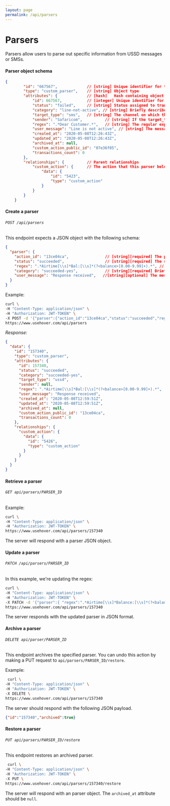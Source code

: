 ```yaml
---
layout: page
permalink: /api/parsers
---
```


# Parsers
Parsers allow users to parse out specific information from USSD messages or SMSs.

#### Parser object schema
```json
{
        "id": "667567",				// [string] Unique identifier for the object
        "type": "custom_parser",	// [string] Object type
        "attributes": {				// [hash] 	Hash containing object details
            "id": 667567,			// [integer] Unique identifier for the object
            "status": "failed",		// [string] Status assigned to transactions that match this parser's regex
            "category": "line-not-active", // [string] Briefly describes the state of a transaction
            "target_type": "sms",	// [string] The channel on which the message will be received. Either ussd or sms.
            "sender": "Safaricom",			// [string] If the target_type is set to sms then you must provide a sender id
            "regex": ".*Dear Customer.*",	// [string] The regular expression used to match incoming messages
            "user_message": "Line is not active", // [string] The message displayed to the user when this parser's regex matches a message.
            "created_at": "2020-05-08T12:26:43Z",
            "updated_at": "2020-05-08T12:26:43Z",
            "archived_at": null,
            "custom_action_public_id": "07e36f05",
            "transactions_count": 0
        },
        "relationships": {			// Parent relationships
            "custom_action": {		// The action that this parser belongs to
                "data": {
                    "id": "5423",
                    "type": "custom_action"
                }
            }
        }
    }
```

#### Create a parser
###### `POST /api/parsers`

This endpoint expects a JSON object with the following schema:

```json
{
  "parser": {
    "action_id": "13ce04ca",				// [string][required] The public id of the action that the parser belongs to
    "status": "succeeded",					// [string][required] The status assigned to transactions that match this parser's regex
    "regex": ".*Airtime[\\s]*Bal:[\\s]*(?<balance>[0.00-9.99]+).*", // [string][required] The regular expression used to match incoming messages
    "category": "succeeded-yes", 			// [string][required] Briefly describes the state of a transaction
    "user_message": "Response received",   //[string][optional] The message displayed to the user when this parser's regex matches a message.
  }
}
```


Example:

```bash
curl \
-H "Content-Type: application/json" \
-H "Authorization: JWT-TOKEN" \
-X POST -d '{"parser":{"action_id":"13ce04ca","status":"succeeded","regex":".*Airtime[\\s]*Bal:[\\s]*(?<balance>[0.00-9.99]+).*","category":"succeeded-yes","user_message":"Response received"}}' \
https://www.usehover.com/api/parsers
```

*Response:*

```json
{
  "data": {
    "id": "157340",
    "type": "custom_parser",
    "attributes": {
      "id": 157340,
      "status": "succeeded",
      "category": "succeeded-yes",
      "target_type": "ussd",
      "sender": null,
      "regex": ".*Airtime[\\s]*Bal:[\\s]*(?<balance>[0.00-9.99]+).*",
      "user_message": "Response received",
      "created_at": "2020-05-08T12:59:51Z",
      "updated_at": "2020-05-08T12:59:51Z",
      "archived_at": null,
      "custom_action_public_id": "13ce04ca",
      "transactions_count": 0
    },
    "relationships": {
      "custom_action": {
        "data": {
          "id": "5426",
          "type": "custom_action"
        }
      }
    }
  }
}
```



#### Retrieve a parser
###### `GET api/parsers/PARSER_ID`

Example:
```bash
curl \
-H "Content-Type: application/json" \
-H "Authorization: JWT-TOKEN" \
https://www.usehover.com/api/parsers/157340
```
The server will respond with a parser JSON object.

#### Update a parser
###### `PATCH /api/parsers/PARSER_ID`

In this example, we're updating the regex:
```bash
curl \
-H "Content-Type: application/json" \
-H "Authorization: JWT-TOKEN" \
-X PATCH -d '{"parser":{ "regex":".*Airtime[\\s]*Balance:[\\s]*(?<balance>[0.00-9.99]+).*" }}' \
https://www.usehover.com/api/parsers/157340
```

The server responds with the updated parser in JSON format.

#### Archive a parser
###### `DELETE api/parser/PARSER_ID`

This endpoint archives the specified parser. You can undo this action by making a PUT request to `api/parsers/PARSER_ID/restore`.

Example:

```bash
 curl \
-H "Content-Type: application/json" \
-H "Authorization: JWT-TOKEN" \
-X DELETE \
https://www.usehover.com/api/parsers/157340
```

The server should respond with the following JSON payload.
```json
{"id":"157340","archived":true}
```

#### Restore a parser
###### `PUT api/parsers/PARSER_ID/restore`

This endpoint restores an archived parser.

```bash
 curl \
-H "Content-Type: application/json" \
-H "Authorization: JWT-TOKEN" \
-X PUT \
https://www.usehover.com/api/parsers/157340/restore
```

The server will respond with an parser object. The `archived_at` attribute should be `null`.